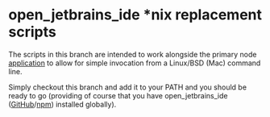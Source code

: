 # open_jetbrains_ide *nix replacement scripts

The scripts in this branch are intended to work alongside the primary node [application](https://github.com/grmartin/open_jetbrains_ide) to allow for simple invocation from a Linux/BSD (Mac) command line.

Simply checkout this branch and add it to your PATH and you should be ready to go (providing of course that you have open_jetbrains_ide ([GitHub](https://github.com/grmartin/open_jetbrains_ide)/[npm](https://www.npmjs.com/package/open_jetbrains_ide)) installed globally).

